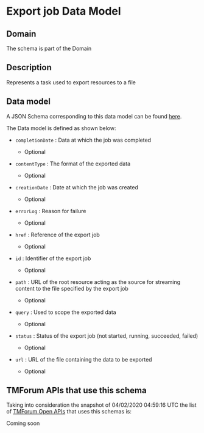 # Export job Data Model

## Domain

The  schema is part of the  Domain

## Description

Represents a task used to export resources to a file

## Data model

A JSON Schema corresponding to this data model can be found
[here](https://github.com/tmforum-rand/schemas/blob/candidates/Common/ExportJob.schema.json).

The Data model is defined as shown below:

- `completionDate` : Data at which the job was completed

  - Optional


- `contentType` : The format of the exported data

  - Optional


- `creationDate` : Date at which the job was created

  - Optional


- `errorLog` : Reason for failure

  - Optional


- `href` : Reference of the export job

  - Optional


- `id` : Identifier of the export job

  - Optional


- `path` : URL of the root resource acting as the source for streaming content to the file specified by the export job

  - Optional


- `query` : Used to scope the exported data

  - Optional


- `status` : Status of the export job (not started, running, succeeded, failed)

  - Optional


- `url` : URL of the file containing the data to be exported

  - Optional






## TMForum APIs that use this schema

Taking into consideration the snapshot of 04/02/2020 04:59:16 UTC the list of [TMForum Open APIs](https://www.tmforum.org/open-apis/) that uses this schemas is:

Coming soon